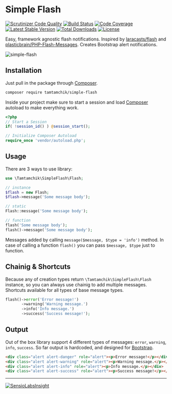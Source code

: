 # Simple Flash 

[![Scrutinizer Code Quality](https://scrutinizer-ci.com/g/tamtamchik/simple-flash/badges/quality-score.png?b=master)](https://scrutinizer-ci.com/g/tamtamchik/simple-flash/?branch=master) [![Build Status](https://scrutinizer-ci.com/g/tamtamchik/simple-flash/badges/build.png?b=master)](https://scrutinizer-ci.com/g/tamtamchik/simple-flash/build-status/master) [![Code Coverage](https://scrutinizer-ci.com/g/tamtamchik/simple-flash/badges/coverage.png?b=master)](https://scrutinizer-ci.com/g/tamtamchik/simple-flash/?branch=master) [![Latest Stable Version](https://poser.pugx.org/tamtamchik/simple-flash/v/stable)](https://packagist.org/packages/tamtamchik/simple-flash) [![Total Downloads](https://poser.pugx.org/tamtamchik/simple-flash/downloads)](https://packagist.org/packages/tamtamchik/simple-flash) [![License](https://poser.pugx.org/tamtamchik/simple-flash/license)](https://packagist.org/packages/tamtamchik/simple-flash)

Easy, framework agnostic flash notifications. Inspired by [laracasts/flash](https://github.com/laracasts/flash) and [plasticbrain/PHP-Flash-Messages](https://github.com/plasticbrain/PHP-Flash-Messages). Creates Bootstrap alert notifications.

![simple-flash](https://dl.dropboxusercontent.com/u/1285445/pub/simple-flash.png)

## Installation

Just pull in the package through [Composer](http://getcomposer.org).

```bash
composer require tamtamchik/simple-flash
```

Inside your project make sure to start a session and load [Composer](http://getcomposer.org) autoload to make everything work.

````php
<?php
// Start a Session
if( !session_id() ) @session_start();

// Initialize Composer Autoload
require_once 'vendor/autoload.php';
````

## Usage

There are 3 ways to use library:

```php
use \Tamtamchik\SimpleFlash\Flash;

// instance
$flash = new Flash;
$flash->message('Some message body');

// static
Flash::message('Some message body');

// function
flash('Some message body');
flash()->message('Some message body');
```

Messages added by calling `message($message, $type = 'info')` method. In case of calling a function `flash()` you can pass `$message, $type` just to function.

## Chainig & Shortcuts

Because any of creation types return `\Tamtamchik\SimpleFlash\Flash` instance, so you can always use chainig to add multiple messages. Shortcuts available for all types of base message types.

```php
flash()->error('Error message!')
       ->warning('Warning message.')
       ->info('Info message.')
       ->success('Success message!');
```

## Output

Out of the box library support 4 different types of messages: `error`, `warning`, `info`, `success`. So far output is hardcoded, and designed for [Bootstrap](http://getbootstrap.com).

```html
<div class="alert alert-danger" role="alert"><p>Error message!</p></div>
<div class="alert alert-warning" role="alert"><p>Warning message.</p></div>
<div class="alert alert-info" role="alert"><p>Info message.</p></div>
<div class="alert alert-success" role="alert"><p>Success message!</p></div>
```

---

[![SensioLabsInsight](https://insight.sensiolabs.com/projects/64bbe2d0-055e-402a-8704-ea7dd6087b16/big.png)](https://insight.sensiolabs.com/projects/64bbe2d0-055e-402a-8704-ea7dd6087b16)
